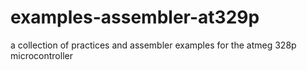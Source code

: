 # examples-assembler-at329p
 a collection of practices and assembler examples for the atmeg 328p microcontroller
